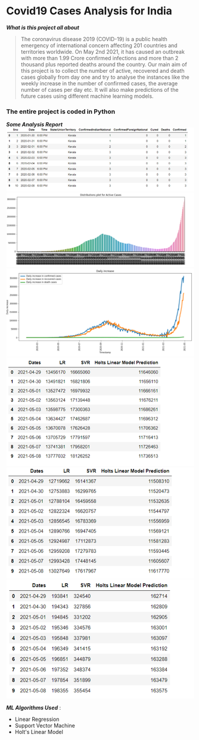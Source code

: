 # Covid19 Cases Analysis for India

***What is this project all about***
> The coronavirus disease 2019 (COVID-19) is a public health emergency of international
concern affecting 201 countries and territories worldwide. On May 2nd 2021, it has
caused an outbreak with more than 1.99 Crore confirmed infections and more than 2
thousand plus reported deaths around the country. 
> Our main aim of this project is to collect the number of active, recovered and death cases globally from day one and try to
analyse the instances like the weekly increase in the number of confirmed cases, the
average number of cases per day etc. 
> It will also make predictions of the future cases
using different machine learning models.

### The entire project is coded in Python ###


***Some Analysis Report***
![](1.png)
![](2.png)
![](3.png)
![](5.png)
![](6.png)
![](4.png)


***ML Algorithms Used*** :

- Linear Regression
- Support Vector Machine
- Holt's Linear Model
